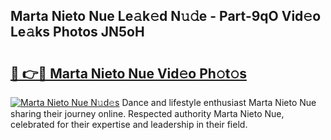 ## Marta Nieto Nue Le𝚊k𝚎d N𝚞𝚍e - Part-9qO Vid𝚎o Le𝚊ks Photos JN5oH

# <h2><a href="http://fb7m1i.evod.top/?m=Marta+Nieto+Nue">🔗 👉🔴 Marta Nieto Nue Vid𝚎o Ph𝚘t𝚘s</a></h2>

[![Marta Nieto Nue N𝚞d𝚎s](https://i.imgur.com/8V9OHl7.gif)](http://fb7m1i.evod.top/?m=Marta+Nieto+Nue)
Dance and lifestyle enthusiast Marta Nieto Nue sharing their journey online. Respected authority Marta Nieto Nue, celebrated for their expertise and leadership in their field. 
